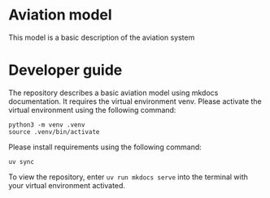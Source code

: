 # Aviation model
This model is a basic description of the aviation system

# Developer guide
The repository describes a basic aviation model using mkdocs documentation. It requires the virtual environment venv. Please activate the virtual environment using the following command:
```
python3 -m venv .venv
source .venv/bin/activate
```

Please install requirements using the following command:
```
uv sync
```
To view the repository, enter `uv run mkdocs serve` into the terminal with your virtual environment activated.
